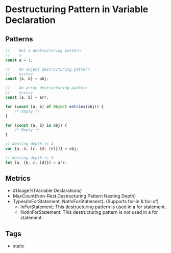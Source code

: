 # Destructuring Pattern in Variable Declaration

## Patterns

```js
//    Not a destructuring pattern
//    v
const a = 1;

//    An object destructuring pattern
//    vvvvvv
const {a, b} = obj;

//    An array destructuring pattern
//    vvvvvv
const [a, b] = arr;

for (const [a, b] of Object.entries(obj)) {
    /* Empty */
}

for (const {a, b} in obj) {
    /* Empty */
}

// Nesting depth is 4
var {a, b: [c, {d: [e]}]} = obj;

// Nesting depth is 3
let [a, {b, c: [d]}] = arr;
```

## Metrics

* #Usage%(Variable Declarations)
* MaxCount(Non-Rest Destructuring Pattern Nesting Depth)
* Types(InForStatement, NotInForStatement): (Supports for-in & for-of)
    * InForStatement: This destructuring pattern is used in a for statement.
    * NotInForStatement: This destructuring pattern is not used in a for statement.

## Tags

* static
